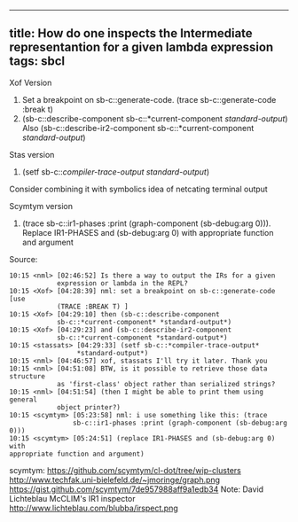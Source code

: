 ----
title: How do one inspects the Intermediate representantion for a given lambda expression
tags: sbcl
----

Xof Version

1. Set a breakpoint on sb-c::generate-code. (trace sb-c::generate-code :break t)
2. (sb-c::describe-component sb-c::*current-component *standard-output*)
Also (sb-c::describe-ir2-component sb-c::*current-component *standard-output*)

Stas version

1. (setf sb-c::*compiler-trace-output* *standard-output*)

Consider combining it with symbolics idea of netcating terminal output


Scymtym version

1. (trace sb-c::ir1-phases :print (graph-component (sb-debug:arg 0))). Replace IR1-PHASES and (sb-debug:arg 0) with appropriate function and argument


Source:

```irc
10:15 <nml> [02:46:52] Is there a way to output the IRs for a given
            expression or lambda in the REPL?
10:15 <Xof> [04:28:39] nml: set a breakpoint on sb-c::generate-code [use
            (TRACE :BREAK T) ]
10:15 <Xof> [04:29:10] then (sb-c::describe-component
            sb-c::*current-component* *standard-output*)
10:15 <Xof> [04:29:23] and (sb-c::describe-ir2-component
            sb-c::*current-component *standard-output*)
10:15 <stassats> [04:29:33] (setf sb-c::*compiler-trace-output*
                 *standard-output*)
10:15 <nml> [04:46:57] xof, stassats I'll try it later. Thank you
10:15 <nml> [04:51:08] BTW, is it possible to retrieve those data structure
            as 'first-class' object rather than serialized strings?
10:15 <nml> [04:51:54] (then I might be able to print them using general
            object printer?)
10:15 <scymtym> [05:23:58] nml: i use something like this: (trace
                sb-c::ir1-phases :print (graph-component (sb-debug:arg 0)))
10:15 <scymtym> [05:24:51] (replace IR1-PHASES and (sb-debug:arg 0) with
appropriate function and argument)
```



scymtym: https://github.com/scymtym/cl-dot/tree/wip-clusters http://www.techfak.uni-bielefeld.de/~jmoringe/graph.png https://gist.github.com/scymtym/7de957988aff9a1edb34
Note: David Lichteblau McCLIM's IR1 inspector  http://www.lichteblau.com/blubba/irspect.png
